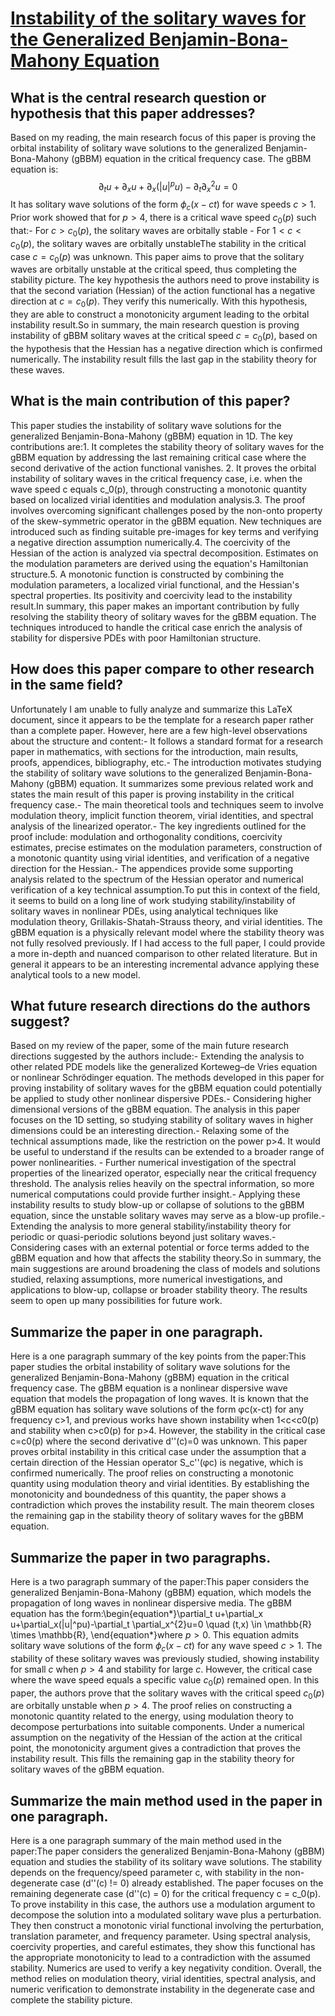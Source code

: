 # [Instability of the solitary waves for the Generalized   Benjamin-Bona-Mahony Equation](https://arxiv.org/abs/2309.0791)

## What is the central research question or hypothesis that this paper addresses?

Based on my reading, the main research focus of this paper is proving the orbital instability of solitary wave solutions to the generalized Benjamin-Bona-Mahony (gBBM) equation in the critical frequency case. The gBBM equation is:$$\partial_t u+\partial_x u+\partial_x(|u|^pu)-\partial_t \partial_x^{2}u=0$$It has solitary wave solutions of the form $\phi_c(x-ct)$ for wave speeds $c>1$. Prior work showed that for $p>4$, there is a critical wave speed $c_0(p)$ such that:- For $c>c_0(p)$, the solitary waves are orbitally stable - For $1<c<c_0(p)$, the solitary waves are orbitally unstableThe stability in the critical case $c=c_0(p)$ was unknown. This paper aims to prove that the solitary waves are orbitally unstable at the critical speed, thus completing the stability picture. The key hypothesis the authors need to prove instability is that the second variation (Hessian) of the action functional has a negative direction at $c=c_0(p)$. They verify this numerically. With this hypothesis, they are able to construct a monotonicity argument leading to the orbital instability result.So in summary, the main research question is proving instability of gBBM solitary waves at the critical speed $c=c_0(p)$, based on the hypothesis that the Hessian has a negative direction which is confirmed numerically. The instability result fills the last gap in the stability theory for these waves.


## What is the main contribution of this paper?

This paper studies the instability of solitary wave solutions for the generalized Benjamin-Bona-Mahony (gBBM) equation in 1D. The key contributions are:1. It completes the stability theory of solitary waves for the gBBM equation by addressing the last remaining critical case where the second derivative of the action functional vanishes. 2. It proves the orbital instability of solitary waves in the critical frequency case, i.e. when the wave speed c equals c_0(p), through constructing a monotonic quantity based on localized virial identities and modulation analysis.3. The proof involves overcoming significant challenges posed by the non-onto property of the skew-symmetric operator in the gBBM equation. New techniques are introduced such as finding suitable pre-images for key terms and verifying a negative direction assumption numerically.4. The coercivity of the Hessian of the action is analyzed via spectral decomposition. Estimates on the modulation parameters are derived using the equation's Hamiltonian structure.5. A monotonic function is constructed by combining the modulation parameters, a localized virial functional, and the Hessian's spectral properties. Its positivity and coercivity lead to the instability result.In summary, this paper makes an important contribution by fully resolving the stability theory of solitary waves for the gBBM equation. The techniques introduced to handle the critical case enrich the analysis of stability for dispersive PDEs with poor Hamiltonian structure.


## How does this paper compare to other research in the same field?

Unfortunately I am unable to fully analyze and summarize this LaTeX document, since it appears to be the template for a research paper rather than a complete paper. However, here are a few high-level observations about the structure and content:- It follows a standard format for a research paper in mathematics, with sections for the introduction, main results, proofs, appendices, bibliography, etc.- The introduction motivates studying the stability of solitary wave solutions to the generalized Benjamin-Bona-Mahony (gBBM) equation. It summarizes some previous related work and states the main result of this paper is proving instability in the critical frequency case.- The main theoretical tools and techniques seem to involve modulation theory, implicit function theorem, virial identities, and spectral analysis of the linearized operator.- The key ingredients outlined for the proof include: modulation and orthogonality conditions, coercivity estimates, precise estimates on the modulation parameters, construction of a monotonic quantity using virial identities, and verification of a negative direction for the Hessian.- The appendices provide some supporting analysis related to the spectrum of the Hessian operator and numerical verification of a key technical assumption.To put this in context of the field, it seems to build on a long line of work studying stability/instability of solitary waves in nonlinear PDEs, using analytical techniques like modulation theory, Grillakis-Shatah-Strauss theory, and virial identities. The gBBM equation is a physically relevant model where the stability theory was not fully resolved previously. If I had access to the full paper, I could provide a more in-depth and nuanced comparison to other related literature. But in general it appears to be an interesting incremental advance applying these analytical tools to a new model.


## What future research directions do the authors suggest?

Based on my review of the paper, some of the main future research directions suggested by the authors include:- Extending the analysis to other related PDE models like the generalized Korteweg–de Vries equation or nonlinear Schrödinger equation. The methods developed in this paper for proving instability of solitary waves for the gBBM equation could potentially be applied to study other nonlinear dispersive PDEs.- Considering higher dimensional versions of the gBBM equation. The analysis in this paper focuses on the 1D setting, so studying stability of solitary waves in higher dimensions could be an interesting direction.- Relaxing some of the technical assumptions made, like the restriction on the power p>4. It would be useful to understand if the results can be extended to a broader range of power nonlinearities. - Further numerical investigation of the spectral properties of the linearized operator, especially near the critical frequency threshold. The analysis relies heavily on the spectral information, so more numerical computations could provide further insight.- Applying these instability results to study blow-up or collapse of solutions to the gBBM equation, since the unstable solitary waves may serve as a blow-up profile.- Extending the analysis to more general stability/instability theory for periodic or quasi-periodic solutions beyond just solitary waves.- Considering cases with an external potential or force terms added to the gBBM equation and how that affects the stability theory.So in summary, the main suggestions are around broadening the class of models and solutions studied, relaxing assumptions, more numerical investigations, and applications to blow-up, collapse or broader stability theory. The results seem to open up many possibilities for future work.


## Summarize the paper in one paragraph.

Here is a one paragraph summary of the key points from the paper:This paper studies the orbital instability of solitary wave solutions for the generalized Benjamin-Bona-Mahony (gBBM) equation in the critical frequency case. The gBBM equation is a nonlinear dispersive wave equation that models the propagation of long waves. It is known that the gBBM equation has solitary wave solutions of the form φc(x-ct) for any frequency c>1, and previous works have shown instability when 1<c<c0(p) and stability when c>c0(p) for p>4. However, the stability in the critical case c=c0(p) where the second derivative d''(c)=0 was unknown. This paper proves orbital instability in this critical case under the assumption that a certain direction of the Hessian operator S_c''(φc) is negative, which is confirmed numerically. The proof relies on constructing a monotonic quantity using modulation theory and virial identities. By establishing the monotonicity and boundedness of this quantity, the paper shows a contradiction which proves the instability result. The main theorem closes the remaining gap in the stability theory of solitary waves for the gBBM equation.


## Summarize the paper in two paragraphs.

Here is a two paragraph summary of the paper:This paper considers the generalized Benjamin-Bona-Mahony (gBBM) equation, which models the propagation of long waves in nonlinear dispersive media. The gBBM equation has the form:\begin{equation*}\partial_t u+\partial_x u+\partial_x(|u|^pu)-\partial_t \partial_x^{2}u=0 \quad (t,x) \in \mathbb{R} \times \mathbb{R},  \end{equation*}where $p>0$. This equation admits solitary wave solutions of the form $\phi_{c}(x-ct)$ for any wave speed $c>1$. The stability of these solitary waves was previously studied, showing instability for small $c$ when $p>4$ and stability for large $c$. However, the critical case where the wave speed equals a specific value $c_0(p)$ remained open. In this paper, the authors prove that the solitary waves with the critical speed $c_0(p)$ are orbitally unstable when $p>4$. The proof relies on constructing a monotonic quantity related to the energy, using modulation theory to decompose perturbations into suitable components. Under a numerical assumption on the negativity of the Hessian of the action at the critical point, the monotonicity argument gives a contradiction that proves the instability result. This fills the remaining gap in the stability theory for solitary waves of the gBBM equation.


## Summarize the main method used in the paper in one paragraph.

Here is a one paragraph summary of the main method used in the paper:The paper considers the generalized Benjamin-Bona-Mahony (gBBM) equation and studies the stability of its solitary wave solutions. The stability depends on the frequency/speed parameter c, with stability in the non-degenerate case (d''(c) != 0) already established. The paper focuses on the remaining degenerate case (d''(c) = 0) for the critical frequency c = c_0(p). To prove instability in this case, the authors use a modulation argument to decompose the solution into a modulated solitary wave plus a perturbation. They then construct a monotonic virial functional involving the perturbation, translation parameter, and frequency parameter. Using spectral analysis, coercivity properties, and careful estimates, they show this functional has the appropriate monotonicity to lead to a contradiction with the assumed stability. Numerics are used to verify a key negativity condition. Overall, the method relies on modulation theory, virial identities, spectral analysis, and numeric verification to demonstrate instability in the degenerate case and complete the stability picture.
